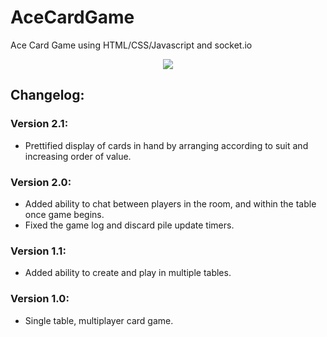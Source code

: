# AceCardGame
Ace Card Game using HTML/CSS/Javascript and socket.io

<p align="center"><img src="http://i65.tinypic.com/30utqhh.png"/></p>

## Changelog:

### Version 2.1:
* Prettified display of cards in hand by arranging according to suit and increasing order of value.

### Version 2.0:
* Added ability to chat between players in the room, and within the table once game begins.
* Fixed the game log and discard pile update timers.

### Version 1.1:
* Added ability to create and play in multiple tables.

### Version 1.0:
* Single table, multiplayer card game.
